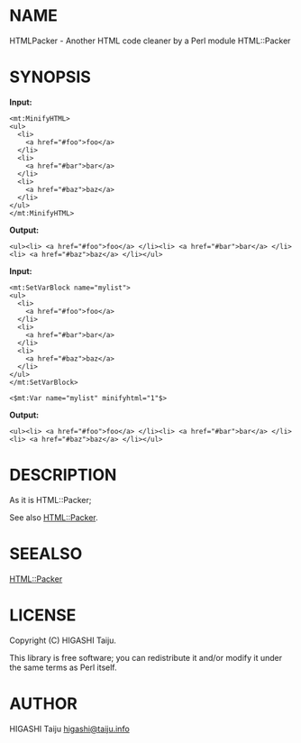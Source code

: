 # NAME

HTMLPacker - Another HTML code cleaner by a Perl module HTML::Packer

# SYNOPSIS

__Input:__

    <mt:MinifyHTML>
    <ul>
      <li>
        <a href="#foo">foo</a>
      </li>
      <li>
        <a href="#bar">bar</a>
      </li>
      <li>
        <a href="#baz">baz</a>
      </li>
    </ul>
    </mt:MinifyHTML>

__Output:__

    <ul><li> <a href="#foo">foo</a> </li><li> <a href="#bar">bar</a> </li><li> <a href="#baz">baz</a> </li></ul>

__Input:__

    <mt:SetVarBlock name="mylist">
    <ul>
      <li>
        <a href="#foo">foo</a>
      </li>
      <li>
        <a href="#bar">bar</a>
      </li>
      <li>
        <a href="#baz">baz</a>
      </li>
    </ul>
    </mt:SetVarBlock>

    <$mt:Var name="mylist" minifyhtml="1"$>

__Output:__

    <ul><li> <a href="#foo">foo</a> </li><li> <a href="#bar">bar</a> </li><li> <a href="#baz">baz</a> </li></ul>

# DESCRIPTION

As it is HTML::Packer;

See also [HTML::Packer](http://search.cpan.org/perldoc?HTML::Packer).

# SEEALSO

[HTML::Packer](http://search.cpan.org/perldoc?HTML::Packer)

# LICENSE

Copyright (C) HIGASHI Taiju.

This library is free software; you can redistribute it and/or modify
it under the same terms as Perl itself.

# AUTHOR

HIGASHI Taiju <higashi@taiju.info>
